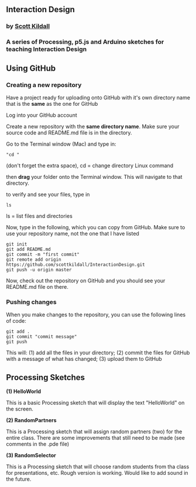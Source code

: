## Interaction Design

###  by [Scott Kildall](www.kildall.com)


### A series of Processing, p5.js and Arduino sketches for teaching Interaction Design


## Using GitHub
### Creating a new repository

Have a project ready for uploading onto GitHub with it's own directory name that is the **same** as the one for GitHub

Log into your GitHub account

Create a new repository with the **same directory name**. Make sure your source code and README.md file is in the directory.

Go to the Terminal window (Mac) and type in:

	"cd "
(don't forget the extra space), cd = change directory Linux command

then **drag** your folder onto the Terminal window. This will navigate to that directory.

to verify and see your files, type in
	
	ls


ls = list files and directories


Now, type in the following, which you can copy from GitHub. Make sure to use your repository name, not the one that I have listed


	git init
	git add README.md
	git commit -m "first commit"
	git remote add origin https://github.com/scottkildall/InteractionDesign.git
	git push -u origin master
	
	

Now, check out the repository on GitHub and you should see your README.md file on there. 

### Pushing changes

When you make changes to the repository, you can use the following lines of code:

	git add .
	git commit "commit message"
	git push

This will:
(1) add all the files in your directory; (2) commit the files for GitHub with a message of what has changed; (3) upload them to GitHub

## Processing Sketches

**(1) HelloWorld**

This is a basic Processing sketch that will display the text "HelloWorld" on the screen. 

**(2) RandomPartners**

This is a Processing sketch that will assign random partners (two) for the entire class. There are some  improvements that still need to be made (see comments in the .pde file)

**(3) RandomSelector**

This is a Processing sketch that will choose random students from tha class for presentations, etc. Rough version is working. Would like to add sound in the future.
